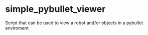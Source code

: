 # simple_pybullet_viewer
Script that can be used to view a robot and/or objects in a pybullet enviroment

